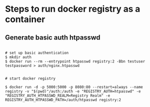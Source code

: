 # Steps to run docker registry as a container


## Generate basic auth htpasswd
```

# set up basic authentication
$ mkdir auth
$ docker run --rm --entrypoint htpasswd registry:2 -Bbn testuser testpassword > auth/nginx.htpasswd


# start docker registry

$ docker run -d -p 5000:5000 -p 8080:80 --restart=always --name registry -v "$(pwd)"/auth:/auth -e "REGISTRY_AUTH=htpasswd" -e "REGISTRY_AUTH_HTPASSWD_REALM=Registry Realm" -e REGISTRY_AUTH_HTPASSWD_PATH=/auth/htpasswd registry:2
```

